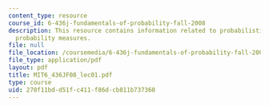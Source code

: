 ```yaml
---
content_type: resource
course_id: 6-436j-fundamentals-of-probability-fall-2008
description: This resource contains information related to probabilistic models and
  probability measures.
file: null
file_location: /coursemedia/6-436j-fundamentals-of-probability-fall-2008/270f11bdd51fc411f86dcb811b737360_MIT6_436JF08_lec01.pdf
file_type: application/pdf
layout: pdf
title: MIT6_436JF08_lec01.pdf
type: course
uid: 270f11bd-d51f-c411-f86d-cb811b737360
---
```

